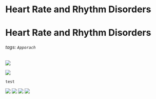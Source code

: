 # Heart Rate and Rhythm Disorders




# Heart Rate and Rhythm Disorders
###### tags: `Apporach`

![](https://i.imgur.com/RQZio49.png)

![](https://i.imgur.com/1F3rSH9.png)

```
test
```

![]("/static/images/avatar.jpg")
![]("static/images/avatar.jpg")
![]("/images/avatar.jpg")
![]("images/avatar.jpg")

